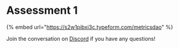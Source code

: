 # Assessment 1

{% embed url="https://s2w1pibxi3c.typeform.com/metricsdao" %}

Join the conversation on [Discord](https://discord.com/channels/902943676685230100/992490932412883064) if you have any questions!

